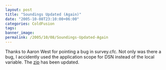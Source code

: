 ```yaml
---
layout: post
title: "Soundings Updated (Again)"
date: "2005-10-08T23:10:00+06:00"
categories: ColdFusion 
tags: 
banner_image: 
permalink: /2005/10/08/Soundings-Updated-Again
---
```


Thanks to Aaron West for pointing a bug in survey.cfc. Not only was there a bug, I accidently used the application scope for DSN instead of the local variable. The <a href="http://ray.camdenfamily.com/downloads/soundings.zip">zip</a> has been updated.